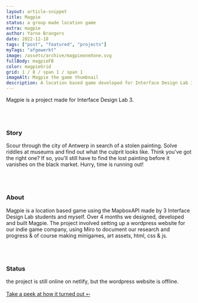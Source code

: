 ```yaml
---
layout: article-snippet
title: Magpie
status: a group made location game
extra: magpie
author: Yarne Brangers
date: 2022-12-18
tags: ["post", "featured", "projects"]
myTags: "afgewerkt"
image: /assets/archive/magpieoneXone.svg
fullBody: magpieFB
color: magpieGrid
grid: 1 / 8 / span 1 / span 1
imageAlt: Magpie the game thumbnail
description: A location based game developed for Interface Design Lab 3
---
```


<p>Magpie is a project made for Interface Design Lab 3.</p>
<br><br>

<h3>Story</h3>

<p>Scour through the city of Antwerp in search of a stolen painting. Solve riddles at museums and find out what the culprit looks like. Think you've got the right one?  
If so, you'll still have to find the lost painting before it vanishes on the black market.  
Hurry, time is running out!</p>
<br><br>

<h3>About</h3>

<p>Magpie is a location based game using the MapboxAPI made by 3 Interface Design Lab students and myself. Over 4 months we designed, developed and built Magpie. The project involved setting up a wordpress website for our indie game company, using Miro to document our research and progress & of course making minigames, art assets, html, css & js.</p>
<br><br>

<h3>Status</h3>

the project is still online on netlify, but the wordpress website is offline. <br><br>
[Take a peek at how it turned out ➵](https://magpie-thegame.netlify.app/)
